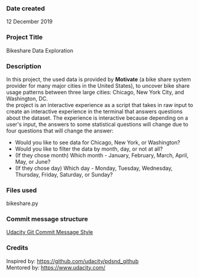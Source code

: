 ### Date created
12 December 2019

### Project Title
Bikeshare Data Exploration

### Description
In this project, the used data is provided by __Motivate__ (a bike share system provider for many major cities in the United States),
to uncover bike share usage patterns between three large cities: Chicago, New York City, and Washington, DC.  
the project is an interactive experience as a script that takes in raw input to create an interactive experience in the terminal
that answers questions about the dataset. The experience is interactive because depending on a user's input,
the answers to some statistical questions will change due to four questions   that will change the answer:
- Would you like to see data for Chicago, New York, or Washington?
- Would you like to filter the data by month, day, or not at all?
- (If they chose month) Which month - January, February, March, April, May, or June?
- (If they chose day) Which day - Monday, Tuesday, Wednesday, Thursday, Friday, Saturday, or Sunday?

### Files used
bikeshare.py

### Commit message structure
[Udacity Git Commit Message Style](https://udacity.github.io/git-styleguide/)

### Credits
Inspired by: https://github.com/udacity/pdsnd_github  
Mentored by: https://www.udacity.com/
